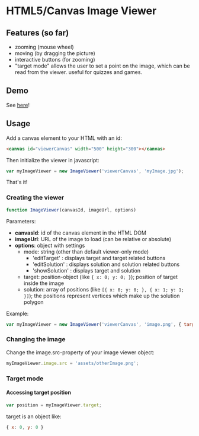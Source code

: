 # HTML5/Canvas Image Viewer

## Features (so far)

 * zooming (mouse wheel)
 * moving (by dragging the picture)
 * interactive buttons (for zooming)
 * "target mode" allows the user to set a point on the image, which can be read from the viewer. useful for quizzes and games.

## Demo

See [here](http://pfirpfel.github.io/image-viewer)!

## Usage

Add a canvas element to your HTML with an id:

```html
<canvas id="viewerCanvas" width="500" height="300"></canvas>
```

Then initialize the viewer in javascript:

```javascript
var myImageViewer = new ImageViewer('viewerCanvas', 'myImage.jpg');
```

That's it!

### Creating the viewer

```javascript
function ImageViewer(canvasId, imageUrl, options)
```

Parameters:

- **canvasId**: id of the canvas element in the HTML DOM
- **imageUrl**: URL of the image to load (can be relative or absolute)
- **options**: object with settings
  - mode: string (other than default viewer-only mode)
    - 'editTarget'   : displays target and target related buttons
    - 'editSolution' : displays solution and solution related buttons
    - 'showSolution' : displays target and solution
  - target: position-object (like ```{ x: 0; y: 0; }```); position of target inside the image
  - solution: array of positions (like ```[{ x: 0; y: 0; }, { x: 1; y: 1; }]```); the positions represent vertices which make up the solution polygon

Example:
```javascript
var myImageViewer = new ImageViewer('viewerCanvas', 'image.png', { target: { x: 0; y: 0; } });
```

### Changing the image

Change the image.src-property of your image viewer object:
```javascript
myImageViewer.image.src = 'assets/otherImage.png';
```

### Target mode
#### Accessing target position
```javascript
var position = myImageViewer.target;
```
target is an object like:

```javascript
{ x: 0, y: 0 }
